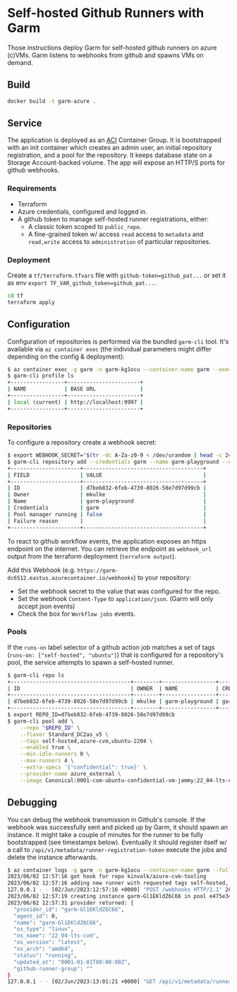 # Self-hosted Github Runners with Garm

Those instructions deploy Garm for self-hosted github runners on azure (c)VMs. Garm listens to webhooks from github and spawns VMs on demand.

## Build

```bash
docker build -t garm-azure .
```

## Service

The application is deployed as an [ACI](https://azure.microsoft.com/en-us/products/container-instances) Container Group. It is bootstrapped with an init container which creates an admin user, an initial repository registration, and a pool for the repository. It keeps database state on a Storage Account-backed volume. The app will expose an HTTP/S ports for github webhooks.

### Requirements

- Terraform
- Azure credentials, configured and logged in.
- A github token to manage self-hosted runner registrations, either:
  - A classic token scoped to `public_repo`.
  - A fine-grained token w/ access `read` access to `metadata` and `read,write` access to `administration` of particular repositories.

### Deployment

Create a `tf/terraform.tfvars` file with `github-token=github_pat...` or set it as env `export TF_VAR_github_token=github_pat...`.

```bash
cd tf
terraform apply
```

## Configuration

Configuration of repositories is performed via the bundled `garm-cli` tool. It's available via `az container exec` (the individual parameters might differ depending on the config & deployment):

```bash
$ az container exec -g garm -n garm-kg1ocu --container-name garm --exec-command bash
$ garm-cli profile ls
+-----------------+-----------------------+
| NAME            | BASE URL              |
+-----------------+-----------------------+
| local (current) | http://localhost:9997 |
+-----------------+-----------------------+
```

### Repositories

To configure a repository create a webhook secret:

```bash
$ export WEBHOOK_SECRET="$(tr -dc A-Za-z0-9 < /dev/urandom | head -c 24)"
$ garm-cli repository add --credentials garm --name garm-playground --owner mkulke --webhook-secret "$WEBHOOK_SECRET"
+----------------------+--------------------------------------+
| FIELD                | VALUE                                |
+----------------------+--------------------------------------+
| ID                   | d7beb832-6feb-4739-8026-58e7d97d99cb |
| Owner                | mkulke                               |
| Name                 | garm-playground                      |
| Credentials          | garm                                 |
| Pool manager running | false                                |
| Failure reason       |                                      |
+----------------------+--------------------------------------+
```

To react to github workflow events, the application exposes an https endpoint on the internet. You can retrieve the endpoint as `webhook_url` output from the terraform deployment (`terraform output`).

Add this Webhook (e.g. `https://garm-dc6512.eastus.azurecontainer.io/webhooks`) to your repository:
- Set the webhook secret to the value that was configured for the repo.
- Set the webhook `Content-Type` to `application/json`. (Garm will only accept json events)
- Check the box for `Workflow jobs` events.

### Pools

If the `runs-on` label selector of a github action job matches a set of tags (`runs-on: ["self-hosted", "ubuntu"]`) that is configured for a repository's pool, the service attempts to spawn a self-hosted runner.

```bash
$ garm-cli repo ls
+--------------------------------------+--------+-----------------+------------------+------------------+
| ID                                   | OWNER  | NAME            | CREDENTIALS NAME | POOL MGR RUNNING |
+--------------------------------------+--------+-----------------+------------------+------------------+
| d7beb832-6feb-4739-8026-58e7d97d99cb | mkulke | garm-playground | garm             | true             |
+--------------------------------------+--------+-----------------+------------------+------------------+
$ export REPO_ID=d7beb832-6feb-4739-8026-58e7d97d99cb
$ garm-cli pool add \
	--repo "$REPO_ID" \
	--flavor Standard_DC2as_v5 \
	--tags self-hosted,azure-cvm,ubuntu-2204 \
	--enabled true \
	--min-idle-runners 0 \
	--max-runners 4 \
	--extra-specs '{"confidential": true}' \
	--provider-name azure_external \
	--image Canonical:0001-com-ubuntu-confidential-vm-jammy:22_04-lts-cvm:latest
```

## Debugging

You can debug the webhook transmission in Github's console. If the webhook was successfully sent and picked up by Garm, it should spawn an instance. It might take a couple of minutes for the runner to be fully bootstrapped (see timestamps below). Eventually it should register itself w/ a call to `/api/v1/metadata/runner-registration-token` execute the jobs and delete the instance afterwards.

```bash
$ az container logs -g garm -n garm-kg1ocu --container-name garm --follow
2023/06/02 12:57:16 got hook for repo kinvolk/azure-cvm-tooling
2023/06/02 12:57:16 adding new runner with requested tags self-hosted, azure-cvm, ubuntu-2204 in pool e475e34d-05c9-42ea-9a52-bfa74b3ebaee
127.0.0.1 - - [02/Jun/2023:12:57:16 +0000] "POST /webhooks HTTP/1.1" 200 0 "" "GitHub-Hookshot/4200660"
2023/06/02 12:57:19 creating instance garm-Gl1EKldZ6C66 in pool e475e34d-05c9-42ea-9a52-bfa74b3ebaee
2023/06/02 12:57:31 provider returned: {
  "provider_id": "garm-Gl1EKldZ6C66",
  "agent_id": 0,
  "name": "garm-Gl1EKldZ6C66",
  "os_type": "linux",
  "os_name": "22_04-lts-cvm",
  "os_version": "latest",
  "os_arch": "amd64",
  "status": "running",
  "updated_at": "0001-01-01T00:00:00Z",
  "github-runner-group": ""
}
127.0.0.1 - - [02/Jun/2023:13:01:21 +0000] "GET /api/v1/metadata/runner-registration-token/ HTTP/1.1" 200 29 "" "curl/7.81.0"
```
